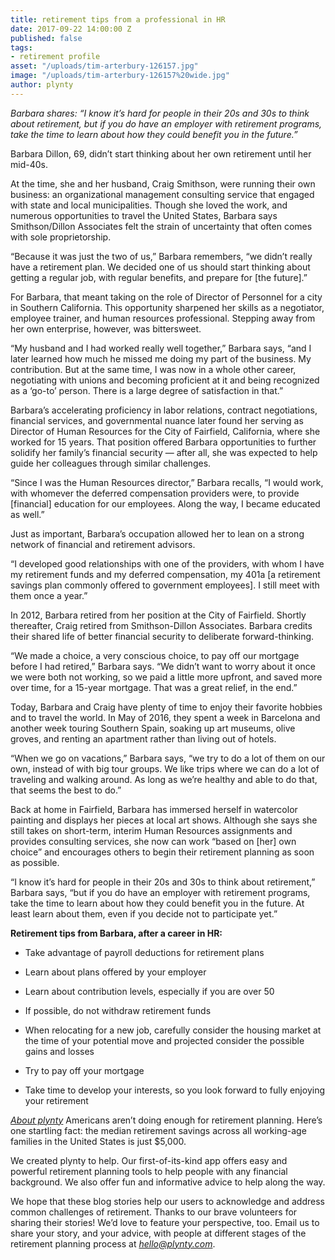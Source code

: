 ```yaml
---
title: retirement tips from a professional in HR
date: 2017-09-22 14:00:00 Z
published: false
tags:
- retirement profile
asset: "/uploads/tim-arterbury-126157.jpg"
image: "/uploads/tim-arterbury-126157%20wide.jpg"
author: plynty
---
```


*Barbara shares: “I know it’s hard for people in their 20s and 30s to think about retirement, but if you do have an employer with retirement programs, take the time to learn about how they could benefit you in the future.”* <!--more-->

Barbara Dillon, 69, didn’t start thinking about her own retirement until her mid-40s.

At the time, she and her husband, Craig Smithson, were running their own business: an organizational management consulting service that engaged with state and local municipalities. Though she loved the work, and numerous opportunities to travel the United States, Barbara says Smithson/Dillon Associates felt the strain of uncertainty that often comes with sole proprietorship.

“Because it was just the two of us,” Barbara remembers, “we didn’t really have a retirement plan. We decided one of us should start thinking about getting a regular job, with regular benefits, and prepare for \[the future\].”

For Barbara, that meant taking on the role of Director of Personnel for a city in Southern California. This opportunity sharpened her skills as a negotiator, employee trainer, and human resources professional. Stepping away from her own enterprise, however, was bittersweet.

“My husband and I had worked really well together,” Barbara says, “and I later learned how much he missed me doing my part of the business. My contribution. But at the same time, I was now in a whole other career, negotiating with unions and becoming proficient at it and being recognized as a ‘go-to’ person. There is a large degree of satisfaction in that.”

Barbara’s accelerating proficiency in labor relations, contract negotiations, financial services, and governmental nuance later found her serving as Director of Human Resources for the City of Fairfield, California, where she worked for 15 years. That position offered Barbara opportunities to further solidify her family’s financial security — after all, she was expected to help guide her colleagues through similar challenges.

“Since I was the Human Resources director,” Barbara recalls, “I would work, with whomever the deferred compensation providers were, to provide \[financial\] education for our employees. Along the way, I became educated as well.”

Just as important, Barbara’s occupation allowed her to lean on a strong network of financial and retirement advisors.

“I developed good relationships with one of the providers, with whom I have my retirement funds and my deferred compensation, my 401a \[a retirement savings plan commonly offered to government employees\]. I still meet with them once a year.”

In 2012, Barbara retired from her position at the City of Fairfield. Shortly thereafter, Craig retired from Smithson-Dillon Associates. Barbara credits their shared life of better financial security to deliberate forward-thinking.

“We made a choice, a very conscious choice, to pay off our mortgage before I had retired,” Barbara says. “We didn’t want to worry about it once we were both not working, so we paid a little more upfront, and saved more over time, for a 15-year mortgage. That was a great relief, in the end.”

Today, Barbara and Craig have plenty of time to enjoy their favorite hobbies and to travel the world. In May of 2016, they spent a week in Barcelona and another week touring Southern Spain, soaking up art museums, olive groves, and renting an apartment rather than living out of hotels.

“When we go on vacations,” Barbara says, “we try to do a lot of them on our own, instead of with big tour groups. We like trips where we can do a lot of traveling and walking around. As long as we’re healthy and able to do that, that seems the best to do.”

Back at home in Fairfield, Barbara has immersed herself in watercolor painting and displays her pieces at local art shows. Although she says she still takes on short-term, interim Human Resources assignments and provides consulting services, she now can work “based on \[her\] own choice” and encourages others to begin their retirement planning as soon as possible.

“I know it’s hard for people in their 20s and 30s to think about retirement,” Barbara says, “but if you do have an employer with retirement programs, take the time to learn about how they could benefit you in the future. At least learn about them, even if you decide not to participate yet.”

**Retirement tips from Barbara, after a career in HR:**

* Take advantage of payroll deductions for retirement plans

* Learn about plans offered by your employer

* Learn about contribution levels, especially if you are over 50

* If possible, do not withdraw retirement funds

* When relocating for a new job, carefully consider the housing market at the time of your potential move and projected consider the possible gains and losses

* Try to pay off your mortgage

* Take time to develop your interests, so you look forward to fully enjoying your retirement

*[About plynty](https://plynty.com/)*
Americans aren’t doing enough for retirement planning. Here’s one startling fact: the median retirement savings across all working-age families in the United States is just $5,000.

We created plynty to help. Our first-of-its-kind app offers easy and powerful retirement planning tools to help people with any financial background. We also offer fun and informative advice to help along the way.

We hope that these blog stories help our users to acknowledge and address common challenges of retirement. Thanks to our brave volunteers for sharing their stories! We’d love to feature your perspective, too. Email us to share your story, and your advice, with people at different stages of the retirement planning process at *[hello@plynty.com](mailto:hello@plynty.com)*.